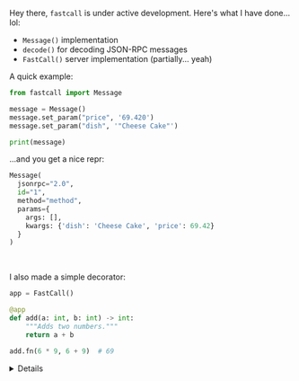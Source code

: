 Hey there, `fastcall` is under active development. Here's what I have done... lol:

- `Message()` implementation
- `decode()` for decoding JSON-RPC messages
- `FastCall()` server implementation (partially... yeah)

A quick example:

```python
from fastcall import Message

message = Message()
message.set_param("price", '69.420')
message.set_param("dish", '"Cheese Cake"')

print(message)
```

...and you get a nice repr:

```python
Message(
  jsonrpc="2.0",
  id="1",
  method="method",
  params={
    args: [],
    kwargs: {'dish': 'Cheese Cake', 'price': 69.42}
  }
)
```

<br />

I also made a simple decorator:

```python
app = FastCall()

@app
def add(a: int, b: int) -> int:
    """Adds two numbers."""
    return a + b

add.fn(6 * 9, 6 + 9)  # 69
```

<details>

# ☎️ fastcall
Fastcall is an RPC server/client implementation written in Rust for Python. It's highly inspired by `ucall` and `fastapi` — I want the speed, typing, docstrings and that sweet developer experience (which google doesn't have one).

<table>

<thead>
<tr>
<th>🍰 Server</th>
<th>🥄 Client</th>
</tr>
</thead>

<tbody>

</tbody>
<td>

```python
from fastcall import FastCall

app = FastCall()

@app
def add(a: int, b: int) -> int:
    """Adds two numbers."""
    return a + b
```

</td>
<td>

```python
# sum_client module is generated with cli!

from sum_client import Client

client = Client("http://localhost:8787")

# This function is typed!
print(client.add(6 * 9, 6 + 9))
```

</td>
</table>

## ⚡️ Features
Fastcall is fast. It's just that fast (so that no one can blame the loading is our fault).

🍛 **Seamless integration**. Give us the rice and we'll add the sauce. Dang, that's some delicious curry rice.

Fastcall supports:

- Python built-ins *(default)*
- Dataclasses *(default)*
- Custom types *(default)*
- Pydantic models *(`fastcall-pydantic`)*
- Full page control *(`fastcall-web`)*

...and more to come!

```python
@dataclass
class Pizza:
  name: str
  ingredients: list[str]

@app
def make_pizza(*ingredients: str) -> Pizza:
    return Pizza(name="Custom", ingredients=ingredients)
```

<br />

**🍩 Sugary typing for everything**. Say no more to raw JSON handling for the client, they're just ugly. Create bindings across different languages with just one server file.

```sh
$ fastcall gen server.py:app --bindings python
```

Don't worry. Type hints are everywhere, including docstrings.

***

## 🧃 Examples
Get started with a few examples.

<details>
<summary><b>🌦️ Weather forecast</b></summary>

```python
from dataclasses import dataclass
from fastcall import FastCall

app = FastCall()

@dataclass
class Forecast:
  description: str
  precipitation: str
  high_temp: float
  low_temp: float

@app
def get_forecast(place: str) -> Forecast:
    """Gets the weather forecast for a place."""
    data = fake_api.get_weather(place)
    return Forecast(data['desc'], data['prec'], data['high'], data['low'])
```

</details>

## 📚 Reference
All the essentials. Technical:tm:.

### RPCs and thoughts
Fastcall supports:

- JSON-RPC
- FC-RPC *(custom)*

Currently, there are great RPCs out there like gRPC (uses Protobuf), JSON-RPC (widely used and known) and more. I was wondering if we could make a custom one that's both **fast** and **light**? The answer is definitely a yes, and it involves Rust's `bincode`.

Using a custom RPC schema, we could parse number-based data faster and more accurately. You don't want a long JSON array of ints and floats, that's just disgusting. 🤮

To set the RPC implementation, simply add the `impl` parameter for the server constructor:

```python
# JSON-RPC (default)
app = FastCall(impl="json")

# FC-RPC (custom)
app = FastCall(impl="fc")
```

</details>